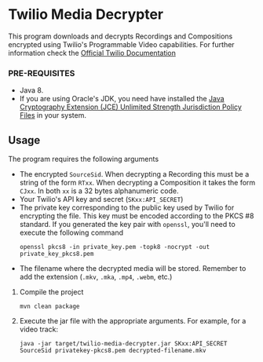# Twilio Media Decrypter

This program downloads and decrypts Recordings and Compositions encrypted using Twilio's Programmable Video capabilities. For further information check the [Official Twilio Documentation](https://www.twilio.com/docs/video/tutorials/encrypting-your-stored-media)

### PRE-REQUISITES

* Java 8.
* If you are using Oracle's JDK, you need have installed the [Java Cryptography Extension (JCE) Unlimited Strength Jurisdiction Policy Files](http://www.oracle.com/technetwork/java/javase/downloads/jce8-download-2133166.html)
in your system.

## Usage

The program requires the following arguments
* The encrypted `SourceSid`. When decrypting a Recording this must be a string of the form `RTxx`. When decrypting a Composition it takes the form `CJxx`. In both `xx` is a 32 bytes alphanumeric code.
* Your Twilio's API key and secret (`SKxx:API_SECRET`)
* The private key corresponding to the public key used by Twilio for encrypting the file. This key must be encoded according to the PKCS #8 standard. If you generated the key pair with `openssl`, you'll need to execute the following command
  ```
  openssl pkcs8 -in private_key.pem -topk8 -nocrypt -out private_key_pkcs8.pem
  ```
* The filename where the decrypted media will be stored. Remember to add the extension (`.mkv`, `.mka`, `.mp4`, `.webm`, etc.)

1. Compile the project
    ```
    mvn clean package
    ```
2. Execute the jar file with the appropriate arguments. For example, for a video track:
    ```
    java -jar target/twilio-media-decrypter.jar SKxx:API_SECRET SourceSid privatekey-pkcs8.pem decrypted-filename.mkv
    ```
